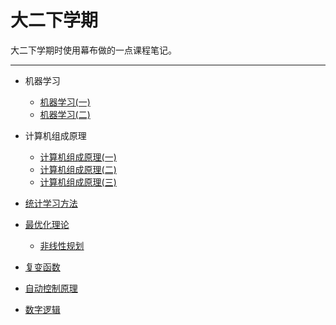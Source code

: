 # 大二下学期
大二下学期时使用幕布做的一点课程笔记。
***
- 机器学习
  - [机器学习(一)](/学海无涯/学习/大二下/机器学习-1.md)
  - [机器学习(二)](/学海无涯/学习/大二下/机器学习-2.md)
  
- 计算机组成原理
  - [计算机组成原理(一)](/学海无涯/学习/大二下/计算机组成原理-1.md)
  - [计算机组成原理(二)](/学海无涯/学习/大二下/计算机组成原理-2.md)
  - [计算机组成原理(三)](/学海无涯/学习/大二下/计算机组成原理-3.md)
  
- [统计学习方法](学海无涯/学习/大二下/统计学习方法.md)

- [最优化理论](/学海无涯/学习/大二下/最优化理论.md)
  - [非线性规划](/学海无涯/学习/大二下/非线性规划.md)

- [复变函数](/学海无涯/学习/大二下/复变函数.md)

- [自动控制原理]()

- [数字逻辑]()
